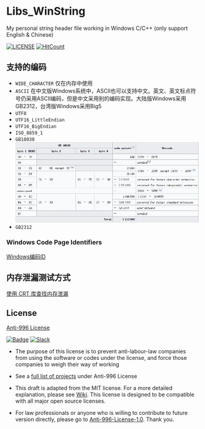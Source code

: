 ﻿# Libs_WinString
My personal string header file working in Windows C/C++ (only support English & Chinese)

[![LICENSE](https://img.shields.io/badge/license-Anti%20996-blue.svg?style=flat-square)](https://github.com/996icu/996.ICU/blob/master/LICENSE) [![HitCount](http://hits.dwyl.com/WangSiCong1988/Libs_Win32String.svg)](http://hits.dwyl.com/WangSiCong1988/Libs_Win32String)

## 支持的编码
* `WIDE_CHARACTER` 仅在内存中使用
* `ASCII` 在中文版Windows系统中，ASCII也可以支持中文。英文、英文标点符号仍采用ASCII编码，但是中文采用别的编码实现。大陆版Windows采用GB2312，台湾版Windows采用Big5
* `UTF8`
* `UTF16_LittleEndian`
* `UTF16_BigEndian`
* `ISO_8859_1`
* `GB18030`<br>
![GB18030字符集编码规则](/img/GB18030字符集.webp)<br>
* `GB2312`

### Windows Code Page Identifiers
[Windows编码ID](https://docs.microsoft.com/en-us/windows/win32/intl/code-page-identifiers)

## 内存泄漏测试方式
[使用 CRT 库查找内存泄漏](https://docs.microsoft.com/zh-cn/visualstudio/debugger/finding-memory-leaks-using-the-crt-library?view=vs-2019)

License
---

[Anti-996 License](LICENSE)

[![Badge](https://img.shields.io/badge/link-996.icu-%23FF4D5B.svg?style=flat-square)](https://996.icu/#/en_US) [![Slack](https://img.shields.io/badge/slack-996icu-green.svg?style=flat-square)](https://join.slack.com/t/996icu/shared_invite/enQtNjI0MjEzMTUxNDI0LTkyMGViNmJiZjYwOWVlNzQ3NmQ4NTQyMDRiZTNmOWFkMzYxZWNmZGI0NDA4MWIwOGVhOThhMzc3NGQyMDBhZDc)

 - The purpose of this license is to prevent anti-labour-law companies from using the software or codes under the license, and force those companies to weigh their way of working
 - See a [full list of projects](awesomelist/README.md) under Anti-996 License

 - This draft is adapted from the MIT license. For a more detailed explanation, please see [Wiki](https://github.com/kattgu7/996-License-Draft/wiki). This license is designed to be compatible with all major open source licenses.
 - For law professionals or anyone who is willing to contribute to future version directly, please go to [Anti-996-License-1.0](https://github.com/kattgu7/996-License-Draft). Thank you.
